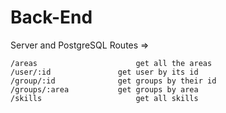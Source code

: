 # Back-End
Server and PostgreSQL
Routes =>

	/areas  					get all the areas
	/user/:id 				get user by its id
	/group/:id				get groups by their id
	/groups/:area			get groups by area
	/skills						get all skills